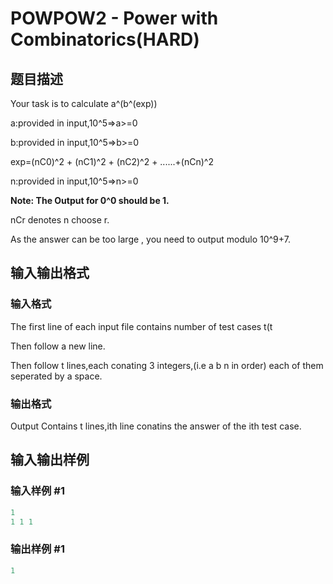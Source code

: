 # POWPOW2 - Power with Combinatorics(HARD)

## 题目描述

Your task is to calculate a^(b^(exp))

a:provided in input,10^5=>a>=0

b:provided in input,10^5=>b>=0

exp=(nC0)^2 + (nC1)^2 + (nC2)^2 + ......+(nCn)^2

n:provided in input,10^5=>n>=0

**Note: The Output for 0^0 should be 1.**

nCr denotes n choose r.

As the answer can be too large , you need to output modulo 10^9+7.

## 输入输出格式

### 输入格式

The first line of each input file contains number of test cases t(t

Then follow a new line.

Then follow t lines,each conating 3 integers,(i.e a b n in order) each of them seperated by a space.

### 输出格式

Output Contains t lines,ith line conatins the answer of the ith test case.

## 输入输出样例

### 输入样例 #1

```cpp
1
1 1 1
```


### 输出样例 #1

```cpp
1
```


